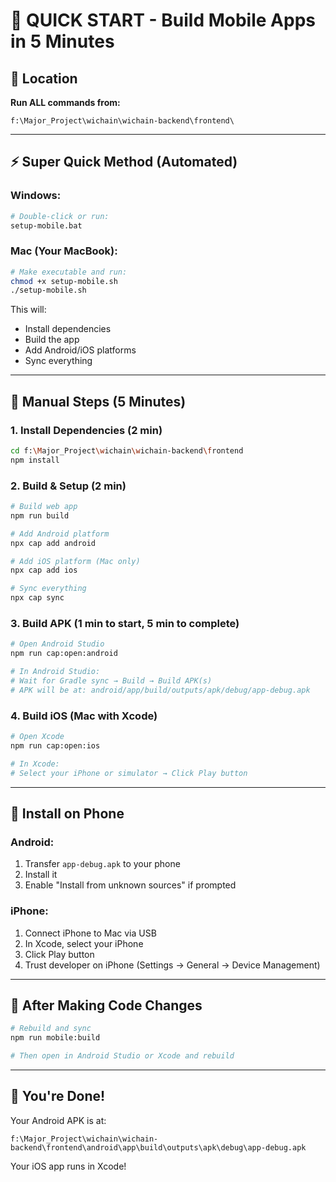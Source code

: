 # 🚀 QUICK START - Build Mobile Apps in 5 Minutes

## 📍 Location
**Run ALL commands from:**
```
f:\Major_Project\wichain\wichain-backend\frontend\
```

---

## ⚡ Super Quick Method (Automated)

### **Windows:**
```bash
# Double-click or run:
setup-mobile.bat
```

### **Mac (Your MacBook):**
```bash
# Make executable and run:
chmod +x setup-mobile.sh
./setup-mobile.sh
```

This will:
- Install dependencies
- Build the app
- Add Android/iOS platforms
- Sync everything

---

## 🎯 Manual Steps (5 Minutes)

### **1. Install Dependencies (2 min)**
```bash
cd f:\Major_Project\wichain\wichain-backend\frontend
npm install
```

### **2. Build & Setup (2 min)**
```bash
# Build web app
npm run build

# Add Android platform
npx cap add android

# Add iOS platform (Mac only)
npx cap add ios

# Sync everything
npx cap sync
```

### **3. Build APK (1 min to start, 5 min to complete)**
```bash
# Open Android Studio
npm run cap:open:android

# In Android Studio:
# Wait for Gradle sync → Build → Build APK(s)
# APK will be at: android/app/build/outputs/apk/debug/app-debug.apk
```

### **4. Build iOS (Mac with Xcode)**
```bash
# Open Xcode
npm run cap:open:ios

# In Xcode:
# Select your iPhone or simulator → Click Play button
```

---

## 📱 Install on Phone

### **Android:**
1. Transfer `app-debug.apk` to your phone
2. Install it
3. Enable "Install from unknown sources" if prompted

### **iPhone:**
1. Connect iPhone to Mac via USB
2. In Xcode, select your iPhone
3. Click Play button
4. Trust developer on iPhone (Settings → General → Device Management)

---

## 🔄 After Making Code Changes

```bash
# Rebuild and sync
npm run mobile:build

# Then open in Android Studio or Xcode and rebuild
```

---

## 🎉 You're Done!

Your Android APK is at:
```
f:\Major_Project\wichain\wichain-backend\frontend\android\app\build\outputs\apk\debug\app-debug.apk
```

Your iOS app runs in Xcode!
